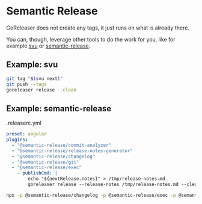 # Semantic Release

GoReleaser does not create any tags, it just runs on what is already there.

You can, though, leverage other tools to do the work for you, like for example
[svu](https://github.com/caarlos0/svu) or [semantic-release](https://github.com/semantic-release/semantic-release).

## Example: svu

```bash
git tag "$(svu next)"
git push --tags
goreleaser release --clean
```

## Example: semantic-release

.releaserc.yml

```yaml
preset: angular
plugins:
  - "@semantic-release/commit-analyzer"
  - "@semantic-release/release-notes-generator"
  - "@semantic-release/changelog"
  - "@semantic-release/git"
  - "@semantic-release/exec"
    - publishCmd: |
        echo "${nextRelease.notes}" > /tmp/release-notes.md
        goreleaser release --release-notes /tmp/release-notes.md --clean
```

```bash
npx -p @semantic-release/changelog -p @semantic-release/exec -p @semantic-release/git semantic-release
```
